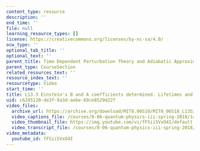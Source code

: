 ```yaml
---
content_type: resource
description: ''
end_time: ''
file: null
learning_resource_types: []
license: https://creativecommons.org/licenses/by-nc-sa/4.0/
ocw_type: ''
optional_tab_title: ''
optional_text: ''
parent_title: Time Dependent Perturbation Theory and Adiabatic Approximation
parent_type: CourseSection
related_resources_text: ''
resource_index_text: ''
resourcetype: Video
start_time: ''
title: L13.3 Einstein's B and A coefficients determined. Lifetimes and selection rules
uid: c6245120-de3f-9a3d-aebe-69ce8529d22f
video_files:
  archive_url: https://archive.org/download/MIT8.06S18/MIT8_06S18_L13S3_300k.mp4
  video_captions_file: /courses/8-06-quantum-physics-iii-spring-2018/140a4ba338255c00874eac8b707938b0_fFSii5VxO4I.vtt
  video_thumbnail_file: https://img.youtube.com/vi/fFSii5VxO4I/default.jpg
  video_transcript_file: /courses/8-06-quantum-physics-iii-spring-2018/41e573f2d896ffafed8cd323ffec52bf_fFSii5VxO4I.pdf
video_metadata:
  youtube_id: fFSii5VxO4I
---
```

